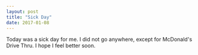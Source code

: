 ```yaml
---
layout: post
title: "Sick Day"
date: 2017-01-08
---
```


Today was a sick day for me. I did not go anywhere, except for McDonald's Drive Thru. I hope I feel better soon.

